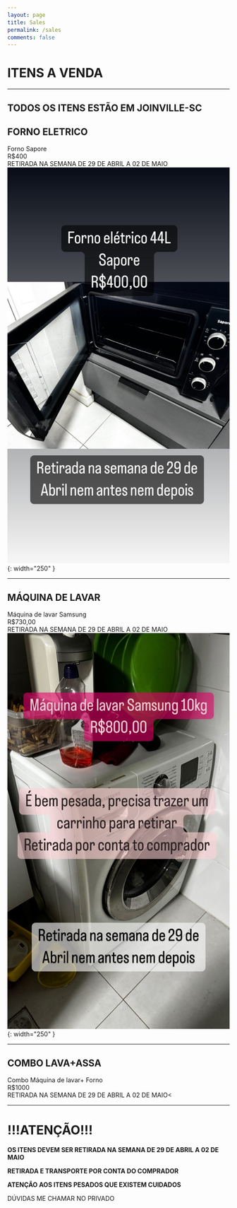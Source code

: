 ```yaml
---
layout: page
title: Sales
permalink: /sales
comments: false
---
```


# ITENS A VENDA
---
TODOS OS ITENS ESTÃO EM JOINVILLE-SC
---
## FORNO ELETRICO

Forno Sapore <br>
R$400<br>
RETIRADA NA SEMANA DE 29 DE ABRIL A 02 DE MAIO<br>
![forno_micro](/assets/images/sales/forno.jpg){: width="250" }

---

## MÁQUINA DE LAVAR
Máquina de lavar Samsung<br>
R$730,00<br>
RETIRADA NA SEMANA DE 29 DE ABRIL A 02 DE MAIO<br>
![forno_micro](/assets/images/sales/lava.jpg){: width="250" }

---
## COMBO LAVA+ASSA
Combo Máquina de lavar+ Forno<br>
R$1000<br>
RETIRADA NA SEMANA DE 29 DE ABRIL A 02 DE MAIO<

---

# !!!ATENÇÃO!!!

**OS ITENS DEVEM SER RETIRADA NA SEMANA DE 29 DE ABRIL A 02 DE MAIO**

**RETIRADA E TRANSPORTE POR CONTA DO COMPRADOR**

**ATENÇÃO AOS ITENS PESADOS QUE EXISTEM CUIDADOS**

DÚVIDAS ME CHAMAR NO PRIVADO

